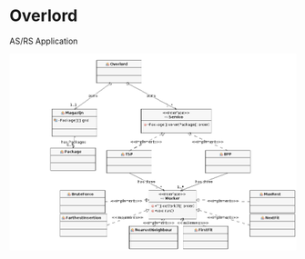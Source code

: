 # Overlord
AS/RS Application

![alt tag](https://raw.githubusercontent.com/Rboin/Overlord/master/src/app/ProjectOverlord.png)
